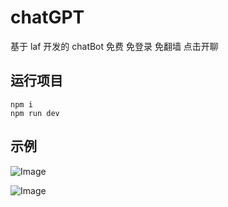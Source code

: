 # chatGPT
基于 laf 开发的 chatBot 免费 免登录 免翻墙 点击开聊

## 运行项目
```
npm i
npm run dev
```
## 示例
![Image](https://github.com/loveEight/chatBot-Master/blob/main/pc.jpg)

![Image](https://github.com/loveEight/chatBot-Master/blob/main/phone.jpg)   
